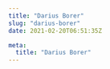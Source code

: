 ```yaml
---
title: "Darius Borer"
slug: "darius-borer"
date: 2021-02-20T06:51:35Z

meta:
  title: "Darius Borer"
---
```



